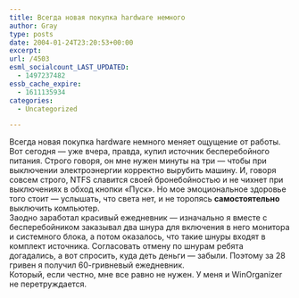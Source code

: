 ```yaml
---
title: Всегда новая покупка hardware немного
author: Gray
type: posts
date: 2004-01-24T23:20:53+00:00
excerpt:
url: /4503
esml_socialcount_LAST_UPDATED:
  - 1497237482
essb_cache_expire:
  - 1611135934
categories:
  - Uncategorized

---
```








Всегда новая покупка hardware немного меняет ощущение от работы.  
Вот сегодня &#8212; уже вчера, правда, купил источник бесперебойного питания. Строго говоря, он мне нужен минуты на три &#8212; чтобы при выключении электроэнергии корректно вырубить машину. И, говоря совсем строго, NTFS славится своей бронебойностью и не чихнет при выключениях в обход кнопки &#171;Пуск&#187;. Но мое эмоциональное здоровье того стоит &#8212; услышать, что света нет, и не торопясь **самостоятельно** выключить компьютер.  
Заодно заработал красивый ежедневник &#8212; изначально я вместе с бесперебойником заказывал два шнура для включения в него монитора и системного блока, а потом оказалось, что такие шнуры входят в комплект источника. Согласовать отмену по шнурам ребята догадались, а вот спросить, куда деть деньги &#8212; забыли. Поэтому за 28 гривен я получил 60-гривневый ежедневник.  
Который, если честно, мне все равно не нужен. У меня и WinOrganizer не перетруждается.